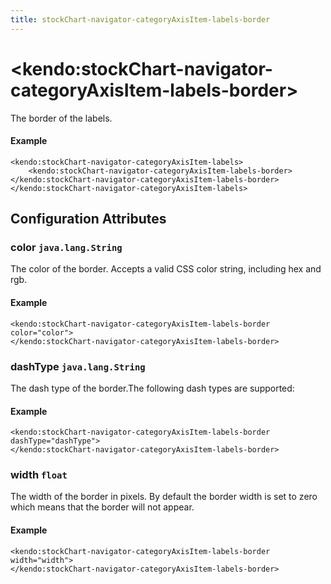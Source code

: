 ```yaml
---
title: stockChart-navigator-categoryAxisItem-labels-border
---
```


# \<kendo:stockChart-navigator-categoryAxisItem-labels-border\>

The border of the labels.

#### Example
    <kendo:stockChart-navigator-categoryAxisItem-labels>
        <kendo:stockChart-navigator-categoryAxisItem-labels-border></kendo:stockChart-navigator-categoryAxisItem-labels-border>
    </kendo:stockChart-navigator-categoryAxisItem-labels>

## Configuration Attributes

### color `java.lang.String`

The color of the border. Accepts a valid CSS color string, including hex and rgb.

#### Example
    <kendo:stockChart-navigator-categoryAxisItem-labels-border color="color">
    </kendo:stockChart-navigator-categoryAxisItem-labels-border>

### dashType `java.lang.String`

The dash type of the border.The following dash types are supported:

#### Example
    <kendo:stockChart-navigator-categoryAxisItem-labels-border dashType="dashType">
    </kendo:stockChart-navigator-categoryAxisItem-labels-border>

### width `float`

The width of the border in pixels. By default the border width is set to zero which means that the border will not appear.

#### Example
    <kendo:stockChart-navigator-categoryAxisItem-labels-border width="width">
    </kendo:stockChart-navigator-categoryAxisItem-labels-border>

